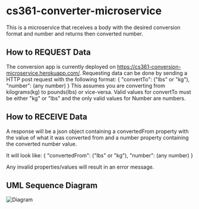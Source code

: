 # cs361-converter-microservice
This is a microservice that receives a body with the desired conversion format and number and returns then converted number.

## How to REQUEST Data
The conversion app is currently deployed on https://cs361-conversion-microservice.herokuapp.com/. Requesting data can be done by sending a HTTP post request with the following format:
{
  "convertTo": ("lbs" or "kg"),
  "number": (any number)
}
This assumes you are converting from kilograms(kg) to pounds(lbs) or vice-versa. Valid values for convertTo must be either "kg" or "lbs" and the only valid values for Number are numbers.

## How to RECEIVE Data
A response will be a json object containing a convertedFrom property with the value of what it was converted from and a number property containing the converted number value.

It will look like:
{
  "convertedFrom": ("lbs" or "kg"),
  "number": (any number)
}

Any invalid properties/values will result in an error message.

## UML Sequence Diagram
![Diagram](https://ibb.co/WzdjQS7)

